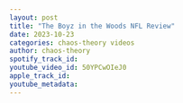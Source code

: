 ```yaml
---
layout: post
title: "The Boyz in the Woods NFL Review"
date: 2023-10-23
categories: chaos-theory videos
author: chaos-theory
spotify_track_id: 
youtube_video_id: 50YPCwOIeJ0
apple_track_id: 
youtube_metadata: 
---
```

